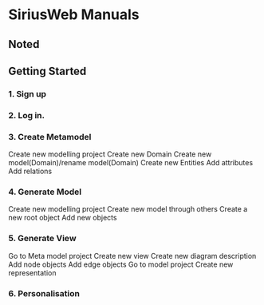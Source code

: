 # SiriusWeb Manuals
## Noted

## Getting Started

### 1. Sign up

### 2. Log in.

### 3. Create Metamodel
Create new modelling project
Create new Domain 
Create new model(Domain)/rename model(Domain)
Create new Entities
Add attributes
Add relations

### 4. Generate Model
Create new modelling project
Create new model through others
Create a new root object
Add new objects

### 5. Generate View
Go to Meta model project
Create new view
Create new diagram description
Add node objects
Add edge objects
Go to model project
Create new representation

### 6. Personalisation
